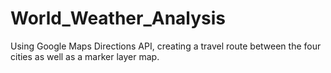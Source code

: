 # World_Weather_Analysis
Using Google Maps Directions API, creating a travel route between the four cities as well as a marker layer map.

